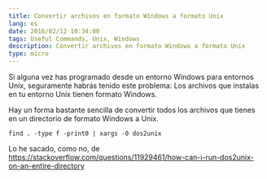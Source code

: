 ```yaml
---
title: Convertir archivos en formato Windows a formato Unix
lang: es
date: 2016/02/12 10:34:00
tags: Useful Commands, Unix, Windows
description: Convertir archivos en formato Windows a formato Unix
type: micro
---
```


Si alguna vez has programado desde un entorno Windows para entornos
Unix, seguramente habrás tenido este problema: Los archivos que instalas
en tu entorno Unix tienen formato Windows.

Hay un forma bastante sencilla de convertir todos los archivos que
tienes en un directorio de formato Windows a Unix.

``` {.bash}
find . -type f -print0 | xargs -0 dos2unix
```

Lo he sacado, como no, de
<https://stackoverflow.com/questions/11929461/how-can-i-run-dos2unix-on-an-entire-directory>
